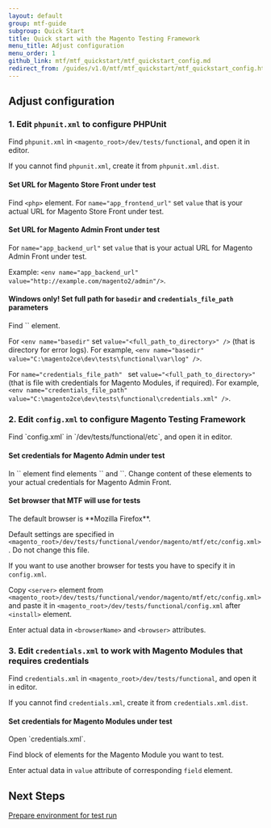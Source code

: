 ```yaml
---
layout: default
group: mtf-guide
subgroup: Quick Start
title: Quick start with the Magento Testing Framework
menu_title: Adjust configuration
menu_order: 1
github_link: mtf/mtf_quickstart/mtf_quickstart_config.md
redirect_from: /guides/v1.0/mtf/mtf_quickstart/mtf_quickstart_config.html
---
```

<h2 id="mtf_quickstart_config">Adjust configuration</h2>

<h3 id="mtf_quickstart_config_phpunitxml">1. Edit <code>phpunit.xml</code> to configure PHPUnit</h3>

Find `phpunit.xml` in `<magento_root>/dev/tests/functional`, and open it in editor.

<div class="bs-callout bs-callout-info" id="info">
  <p>If you cannot find <code>phpunit.xml</code>, create it from <code>phpunit.xml.dist</code>.</p>
</div>

<h4 id="mtf_quickstart_config_phpunitxml_frontend">Set URL for Magento Store Front under test</h4>

Find `<php>` element.
For `name="app_frontend_url"` set `value` that is your actual URL for Magento Store Front under test.

<h4 id="mtf_quickstart_config_phpunitxml_backend">Set URL for Magento Admin Front under test</h4>

For `name="app_backend_url"` set `value` that is your actual URL for Magento Admin Front under test.

Example:
`<env name="app_backend_url" value="http://example.com/magento2/admin"/>`.

<h4 id="mtf_quickstart_config_phpunitxml_win-credent">Windows only! Set full path for <code>basedir</code> and <code>credentials_file_path</code> parameters</h4>
Find `<php>` element.

For `<env name="basedir"` set `value="<full_path_to_directory>" />` (that is directory for error logs). For example, `<env name="basedir" value="C:\magento2ce\dev\tests\functional\var\log" />`.

For `name="credentials_file_path" ` set `value="<full_path_to_directory>"` (that is file with credentials for Magento Modules, if required). For example, `<env name="credentials_file_path" value="C:\magento2ce\dev\tests\functional\credentials.xml" />`.

<h3 id="mtf_quickstart_config_configxml">2. Edit <code>config.xml</code> to configure Magento Testing Framework</h3>
Find `config.xml` in `<magento_root>/dev/tests/functional/etc`, and open it in editor.

<h4 id="mtf_quickstart_config_configxml_credent-backend">Set credentials for Magento Admin under test</h4>
In `<application>` element find elements `<backendLogin>` and `<backendPassword>`. Change content of these elements to your actual credentials for Magento Admin Front.

<h4 id="mtf_quickstart_config_configxml_credent-backend">Set browser that MTF will use for tests</h4>
The default browser is **Mozilla Firefox**.

<div class="bs-callout bs-callout-info" id="info">
  <p>Default settings are specified in
   <code>&lt;magento_root>/dev/tests/functional/vendor/magento/mtf/etc/config.xml&gt;</code>. Do not change this file.</p>
</div>

If you want to use another browser for tests you have to specify it in `config.xml`.

Copy `<server>` element from `<magento_root>/dev/tests/functional/vendor/magento/mtf/etc/config.xml>` and paste it in `<magento_root>/dev/tests/functional/config.xml` after `<install>` element.

Enter actual data in `<browserName>` and `<browser>` attributes.


<h3 id="mtf_quickstart_config_credentialsxml">3. Edit <code>credentials.xml</code> to work with Magento Modules that requires credentials</h3>

Find `credentials.xml` in `<magento_root>/dev/tests/functional`, and open it in editor.

<div class="bs-callout bs-callout-info" id="info">
  <p>If you cannot find <code>credentials.xml</code>, create it from <code>credentials.xml.dist</code>.</p>
</div>

<h4 id="mtf_quickstart_config_credentialsxml-set">Set credentials for Magento Modules under test</h4>
Open `credentials.xml`.

Find block of elements for the Magento Module you want to test.

Enter actual data in `value` attribute of corresponding `field` element.

<h2 id="mtf_install_pre">Next Steps</h2> <a href="{{ site.gdeurl }}mtf/mtf_quickstart/mtf_quickstart_environmemt.html">Prepare environment for test run</a>

